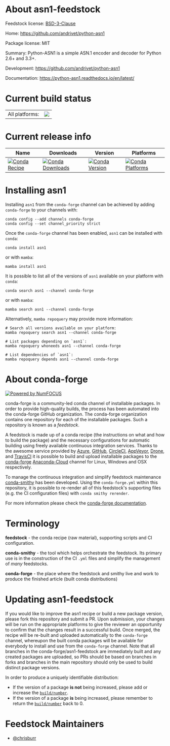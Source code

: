About asn1-feedstock
====================

Feedstock license: [BSD-3-Clause](https://github.com/conda-forge/asn1-feedstock/blob/main/LICENSE.txt)

Home: https://github.com/andrivet/python-asn1

Package license: MIT

Summary: Python-ASN1 is a simple ASN.1 encoder and decoder for Python 2.6+ and 3.3+.

Development: https://github.com/andrivet/python-asn1

Documentation: https://python-asn1.readthedocs.io/en/latest/

Current build status
====================


<table><tr><td>All platforms:</td>
    <td>
      <a href="https://dev.azure.com/conda-forge/feedstock-builds/_build/latest?definitionId=6632&branchName=main">
        <img src="https://dev.azure.com/conda-forge/feedstock-builds/_apis/build/status/asn1-feedstock?branchName=main">
      </a>
    </td>
  </tr>
</table>

Current release info
====================

| Name | Downloads | Version | Platforms |
| --- | --- | --- | --- |
| [![Conda Recipe](https://img.shields.io/badge/recipe-asn1-green.svg)](https://anaconda.org/conda-forge/asn1) | [![Conda Downloads](https://img.shields.io/conda/dn/conda-forge/asn1.svg)](https://anaconda.org/conda-forge/asn1) | [![Conda Version](https://img.shields.io/conda/vn/conda-forge/asn1.svg)](https://anaconda.org/conda-forge/asn1) | [![Conda Platforms](https://img.shields.io/conda/pn/conda-forge/asn1.svg)](https://anaconda.org/conda-forge/asn1) |

Installing asn1
===============

Installing `asn1` from the `conda-forge` channel can be achieved by adding `conda-forge` to your channels with:

```
conda config --add channels conda-forge
conda config --set channel_priority strict
```

Once the `conda-forge` channel has been enabled, `asn1` can be installed with `conda`:

```
conda install asn1
```

or with `mamba`:

```
mamba install asn1
```

It is possible to list all of the versions of `asn1` available on your platform with `conda`:

```
conda search asn1 --channel conda-forge
```

or with `mamba`:

```
mamba search asn1 --channel conda-forge
```

Alternatively, `mamba repoquery` may provide more information:

```
# Search all versions available on your platform:
mamba repoquery search asn1 --channel conda-forge

# List packages depending on `asn1`:
mamba repoquery whoneeds asn1 --channel conda-forge

# List dependencies of `asn1`:
mamba repoquery depends asn1 --channel conda-forge
```


About conda-forge
=================

[![Powered by
NumFOCUS](https://img.shields.io/badge/powered%20by-NumFOCUS-orange.svg?style=flat&colorA=E1523D&colorB=007D8A)](https://numfocus.org)

conda-forge is a community-led conda channel of installable packages.
In order to provide high-quality builds, the process has been automated into the
conda-forge GitHub organization. The conda-forge organization contains one repository
for each of the installable packages. Such a repository is known as a *feedstock*.

A feedstock is made up of a conda recipe (the instructions on what and how to build
the package) and the necessary configurations for automatic building using freely
available continuous integration services. Thanks to the awesome service provided by
[Azure](https://azure.microsoft.com/en-us/services/devops/), [GitHub](https://github.com/),
[CircleCI](https://circleci.com/), [AppVeyor](https://www.appveyor.com/),
[Drone](https://cloud.drone.io/welcome), and [TravisCI](https://travis-ci.com/)
it is possible to build and upload installable packages to the
[conda-forge](https://anaconda.org/conda-forge) [Anaconda-Cloud](https://anaconda.org/)
channel for Linux, Windows and OSX respectively.

To manage the continuous integration and simplify feedstock maintenance
[conda-smithy](https://github.com/conda-forge/conda-smithy) has been developed.
Using the ``conda-forge.yml`` within this repository, it is possible to re-render all of
this feedstock's supporting files (e.g. the CI configuration files) with ``conda smithy rerender``.

For more information please check the [conda-forge documentation](https://conda-forge.org/docs/).

Terminology
===========

**feedstock** - the conda recipe (raw material), supporting scripts and CI configuration.

**conda-smithy** - the tool which helps orchestrate the feedstock.
                   Its primary use is in the construction of the CI ``.yml`` files
                   and simplify the management of *many* feedstocks.

**conda-forge** - the place where the feedstock and smithy live and work to
                  produce the finished article (built conda distributions)


Updating asn1-feedstock
=======================

If you would like to improve the asn1 recipe or build a new
package version, please fork this repository and submit a PR. Upon submission,
your changes will be run on the appropriate platforms to give the reviewer an
opportunity to confirm that the changes result in a successful build. Once
merged, the recipe will be re-built and uploaded automatically to the
`conda-forge` channel, whereupon the built conda packages will be available for
everybody to install and use from the `conda-forge` channel.
Note that all branches in the conda-forge/asn1-feedstock are
immediately built and any created packages are uploaded, so PRs should be based
on branches in forks and branches in the main repository should only be used to
build distinct package versions.

In order to produce a uniquely identifiable distribution:
 * If the version of a package **is not** being increased, please add or increase
   the [``build/number``](https://docs.conda.io/projects/conda-build/en/latest/resources/define-metadata.html#build-number-and-string).
 * If the version of a package **is** being increased, please remember to return
   the [``build/number``](https://docs.conda.io/projects/conda-build/en/latest/resources/define-metadata.html#build-number-and-string)
   back to 0.

Feedstock Maintainers
=====================

* [@chrisburr](https://github.com/chrisburr/)

